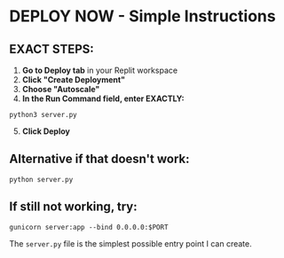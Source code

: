 # DEPLOY NOW - Simple Instructions

## EXACT STEPS:

1. **Go to Deploy tab** in your Replit workspace
2. **Click "Create Deployment"**
3. **Choose "Autoscale"** 
4. **In the Run Command field, enter EXACTLY:**

```
python3 server.py
```

5. **Click Deploy**

## Alternative if that doesn't work:

```
python server.py
```

## If still not working, try:

```
gunicorn server:app --bind 0.0.0.0:$PORT
```

The `server.py` file is the simplest possible entry point I can create.